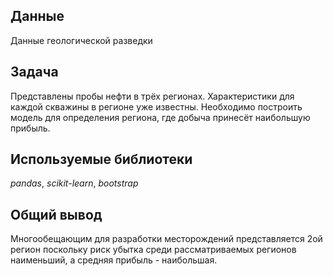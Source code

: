 ## Данные

Данные геологической разведки

## Задача

Представлены пробы нефти в трёх регионах. Характеристики для каждой скважины в регионе уже известны. Необходимо построить модель для определения региона, где добыча принесёт наибольшую прибыль. 

## Используемые библиотеки
*pandas*, *scikit-learn*, *bootstrap*


## Общий вывод
Многообещающим для разработки месторождений представляется 2ой регион поскольку риск убытка среди рассматриваемых регионов наименьший, а средняя прибыль - наибольшая.
